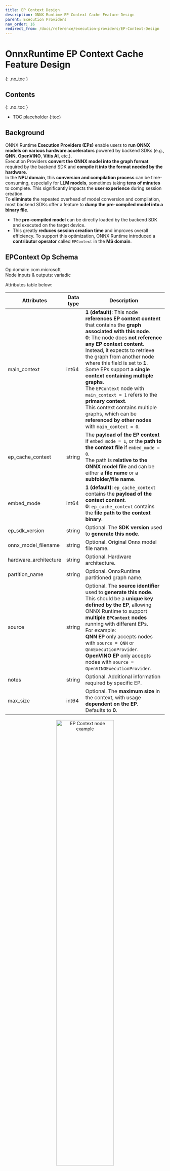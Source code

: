```yaml
---
title: EP Context Design
description: ONNX Runtime EP Context Cache Feature Design
parent: Execution Providers
nav_order: 16
redirect_from: /docs/reference/execution-providers/EP-Context-Design
---
```


# OnnxRuntime EP Context Cache Feature Design
{: .no_toc }

## Contents
{: .no_toc }

* TOC placeholder
{:toc}

## Background

ONNX Runtime **Execution Providers (EPs)** enable users to **run ONNX models on various hardware accelerators** powered by backend SDKs (e.g., **QNN**, **OpenVINO**, **Vitis AI**, etc.).<br/>
Execution Providers **convert the ONNX model into the graph format** required by the backend SDK and **compile it into the format needed by the hardware**.<br/>
In the **NPU domain**, this **conversion and compilation process** can be time-consuming, especially for **LLM models**, sometimes taking **tens of minutes** to complete. This significantly impacts the **user experience** during session creation.<br/>
To **eliminate** the repeated overhead of model conversion and compilation, most backend SDKs offer a feature to **dump the pre-compiled model into a binary file**.<br/>
- The **pre-compiled model** can be directly loaded by the backend SDK and executed on the target device.
- This greatly **reduces session creation time** and improves overall efficiency.
To support this optimization, ONNX Runtime introduced a **contributor operator** called `EPContext` in the **MS domain**.

## EPContext Op Schema

Op domain: com.microsoft<br/>
Node inputs & outputs: variadic<br/>

Attributes table below:<br/>

|Attributes           |Data type|Description                                                                                               |
|---------------------|---------|----------------------------------------------------------------------------------------------------------|
|main_context         |int64    |**1 (default)**: This node **references EP context content** that contains the **graph associated with this node**.<br/>**0**: The node does **not reference any EP context content**. Instead, it expects to retrieve the graph from another node where this field is set to **1**.<br/>Some EPs support **a single context containing multiple graphs**.<br/>The `EPContext` node with `main_context = 1` refers to the **primary context**.<br/>This context contains multiple graphs, which can be **referenced by other nodes** with `main_context = 0`.|
|ep_cache_context     |string   |The **payload of the EP context** if `embed_mode = 1`, or the **path to the context file** if `embed_mode = 0`.<br/>The path is **relative to the ONNX model file** and can be either a **file name** or a **subfolder/file name**.|
|embed_mode           |int64    |**1 (default)**: `ep_cache_context` contains the **payload of the context content**.<br/>**0**: `ep_cache_context` contains the **file path to the context binary**.|
|ep_sdk_version       |string   |Optional. The **SDK version** used to **generate this node**.|
|onnx_model_filename  |string   |Optional. Original Onnx model file name.|
|hardware_architecture|string   |Optional. Hardware architecture.|
|partition_name       |string   |Optional. OnnxRuntime partitioned graph name.|
|source               |string   |Optional. The **source identifier** used to **generate this node**.<br/>This should be a **unique key defined by the EP**, allowing ONNX Runtime to support **multiple `EPContext` nodes** running with different EPs.<br/>For example:<br/>**QNN EP** only accepts nodes with `source = QNN` or `QnnExecutionProvider`.<br/>**OpenVINO EP** only accepts nodes with `source = OpenVINOExecutionProvider`.|
|notes                |string   |Optional. Additional information required by specific EP.|
|max_size             |int64    |Optional. The **maximum size** in the context, with usage **dependent on the EP**.<br/>Defaults to **0**.|

<p align="center"><img width="60%" src="../../images/EP_context_node.png" alt="EP Context node example"/></p>

## OnnxRuntime Session Options Related to EP Context Cache Generation And Inference

|Session option             |Description                                                                                               |
|---------------------------|----------------------------------------------------------------------------------------------------------|
|ep.context_enable          |Used **only for EP context model generation**.<br/>**1**: Enables ONNX Runtime to **dump the context cache model**.<br/>**0 (default)**: **Disables** context model dumping.|
|ep.context_file_path       |Specifies the **file path** for the **dumped model**.<br/>**Default:** `original_file_name_ctx.onnx` for **context model generation**.<br/>For **model inference**:<br/>If the user loads the model from a **memory buffer** and the **EP context binary** is located outside the ONNX model, this option must be set.<br/>ONNX Runtime EP uses this path to **determine the folder location**, combining it with `ep_cache_context` (which points to the **context binary path**) to construct the **absolute path** to the context binary file.|
|ep.context_embed_mode      |Used **only for context model generation**.<br/>**1**: Dumps the **EP context content directly into the ONNX model**, stored inside the `ep_cache_context` node attribute.<br/>**0 (default)**: Dumps the **EP context content into a separate file** and stores the **file name** in the ONNX model.<br/>The **file path** is tracked in the `ep_cache_context` node attribute.|
|ep.context_node_name_prefix|Used **only for context model generation**.<br/>Specifies the **prefix for the `EPContext` node name** (also used as the `partition_name` attribute and internal graph name).<br/>Ensures **uniqueness across nodes** when multiple `EPContext` nodes are combined into a **single model**, preventing naming conflicts.<br/>The EP can also apply this prefix to the **`ep_graph` name** inside the converted EP context binary.|
|session.model_external_initializers_file_folder_path|This is not specific to the **EPContext** design. Generally, for models with external data, when loading the model from a **memory buffer**, the session loses track of the model's name and path, making it unable to locate the external data file. Use this configuration to specify the **folder path** for the external data files.<br/>All external data files should be placed within the **same folder**.|
|ep.context_model_external_initializers_file_name|This configuration is used when some nodes are partitioned on the **CPU EP** and those nodes have **external initializers**. When generating the **EP context model**, the new model **should not rely on the old external data file** used by the source ONNX model.<br/>Use this setting when **dumping the EP context model** with an external initializers file.<br/>If specified, all initializers will be placed inside the **external data file**.<br/>Otherwise, all initializers will be embedded inside the **generated ONNX file**.<br/>By default, this option is **not set**, meaning all initializers will be included within the ONNX file.|

## EP Context Cache Model Generation Workflow

### EP Interface `GetEpContextNodes()` for Generating the EP Context Cache Model

Generating the **partitioned graph** directly within the Execution Provider (EP) code is challenging, as the EP lacks a complete view of the entire partitioned graph. To address this, ONNX Runtime introduces a new **Execution Provider interface**: `GetEpContextNodes()`.

```cpp
virtual const InlinedVector<const Node*> GetEpContextNodes() const {
  return InlinedVector<const Node*>();
}
```

- This API returns an **array of pointers** to EPContext nodes.  
- Execution Providers should implement this interface if they need to **generate the context cache model**. Otherwise, they can leave it unimplemented.  
- It is the **EP's responsibility** to create the EPContext nodes along with their dependencies (e.g., the context binary file if `embed_mode = 0`).  
- The **ONNX Runtime GraphPartitioner** uses this interface to retrieve the EPContext nodes and generate the **partitioned ONNX model**.
[EP context model generation code details here](https://github.com/microsoft/onnxruntime/blob/544bdd60730270f49f6a5baafdff54065f626776/onnxruntime/core/framework/graph_partitioner.cc#L646-L750)


### EP Context Cache Model Generation Guidelines
**OnnxRuntime EPs** should adhere to the following guidelines to create the **EP context cache model** and maintain a unified user interface:

- **Ownership**
  - The **Execution Provider (EP)** is responsible for **creating the EPContext node** along with its dependencies.
  - The **ONNX Runtime framework** is responsible for **generating the EP context ONNX model** using the `EPContext` node list provided by the EP.

- **Lifetime**
  - The lifetime of EPContext nodes begins at least when the EP calls compile and ends when the EP is destroyed.

- **ep.context_enable**
  - ONNX Runtime creates the EP context cache model if `ep.context_enable = 1`.
  - Otherwise, if `ep.context_enable = 0` (default), ONNX Runtime follows the standard workflow without generating a cache model.

- **ep.context_file_path**
  - If `ep.context_file_path` is not provided, ONNX Runtime generates the output model file name by replacing `.onnx` in the original input model file name with `_ctx.onnx`.
  - If `ep.context_file_path` is specified, ONNX Runtime uses the provided file path. The EP should also use this path to determine the folder location for dumping the compiled EP context binary file when `ep.context_embed_mode = 0`.
  - **Note:** `ep.context_file_path` is required when loading the model from a **memory buffer**, as ONNX Runtime cannot retrieve the original model file path in this scenario.

- **ep.context_embed_mode**
  - `1`: Embeds the EP context content directly into the ONNX model.
  - `0` (default): Dumps the EP context content into a **separate file** (EP context binary file).
    - There should be a single EP context binary, even if multiple partitioned subgraphs exist. If the EP cannot achieve this in the short term, please note it on the EP webpage. In such cases, users will need to determine the necessary files for production deployment by iterating through all primary `EPContext` nodes (nodes with `embed_mode=1`) and extracting the file paths from the **node attribute** `ep_cache_context`.
    - The EP context binary file name should be `[model_name]_[ep].bin`. 
    - The EP records the context binary file name in the **EPContext node attribute** `ep_cache_context`.  
    - The context binary file must be located in the **same directory** as the dumped ONNX model file.  
    - The file path recorded in the EPContext node is a **relative path** to the ONNX model file.  
    - **Note:** Subfolders are allowed.

- **ep.context_node_name_prefix**
  - If the user wants to add a **custom prefix** to the EPContext node name (also applied to the `partition_name` attribute and graph name), the EP should provide this capability when generating EPContext nodes.
  - This is useful when combining multiple EPContext nodes from different models into a **single model**, where there is a risk of **node name or graph name conflicts** across models.
  - The EP should support multiple EP contexts within a single model, enabling users to **merge and interconnect EPContext nodes** generated from different models.

### Usage Scenario Code Examples

**Generate the EPContext model by creating session from model path:**
```
    Ort::SessionOptions so;

    // Enable EPContext ONNX model dumping
    so.AddConfigEntry(kOrtSessionOptionEpContextEnable, "1");

    // Add the execution provider (using QNN as an example)
    so.AppendExecutionProvider("QNN", provider_options);

    // Create the session to dump the `_ctx.onnx` model
    Ort::Session session1(env, "./model1.onnx", so);
```

**Generate the EPContext model by creating session from model in memory buffer:**<br/>
Similar to the C API CreateSessionFromArray, the example below creates an ONNX Runtime session from a model stored in a memory array, causing the session to lose track of the model's name and path.
To generate the EPContext model, you must specify the file path using: `ep.context_file_path`.
```
    // Read model file into buffer array
    std::vector<char> buffer;
    ReadFileToBuffer("./model1.onnx", buffer);

    Ort::SessionOptions so;

    // Enable EPContext ONNX model dumping
    so.AddConfigEntry(kOrtSessionOptionEpContextEnable, "1");

    // Specify the generated EPContext model file path using option ep.context_file_path
    so.AddConfigEntry(kOrtSessionOptionEpContextFilePath, "./model_ctx.onnx");

    // Add the execution provider (using QNN as an example)
    so.AppendExecutionProvider("QNN", provider_options);


    // Create the session to dump the `_ctx.onnx` model
    Ort::Session session1(env, buffer.data(), buffer.size(), so);
```

**Generate the EPContext model by creating session from model in memory buffer, and model has external weights:**<br/>
Create the session from memory array, and the model depend on external data. The session requires `session.model_external_initializers_file_folder_path` to figure out the external data location, and same with previously example, `ep.context_file_path` to set the file path for the generated EPContext model.
```
    // Read model file into buffer array
    std::vector<char> buffer;
    ReadFileToBuffer("./model_folder/model1.onnx", buffer);

    Ort::SessionOptions so;

    // Enable EPContext ONNX model dumping
    so.AddConfigEntry(kOrtSessionOptionEpContextEnable, "1");

    // Specify the generated EPContext model file path using option ep.context_file_path
    so.AddConfigEntry(kOrtSessionOptionEpContextFilePath, "./model_folder/model_ctx.onnx");

    // Specify the external data folder path using option session.model_external_initializers_file_folder_path
    so.AddConfigEntry(kOrtSessionOptionsModelExternalInitializersFileFolderPath, "./external_data_folder/");

    // Add the execution provider (using QNN as an example)
    so.AppendExecutionProvider("QNN", provider_options);


    // Create the session to dump the `_ctx.onnx` model
    Ort::Session session1(env, buffer.data(), buffer.size(), so);
```
Note: If there is a **subgraph fallback** on the **CPU EP** that depends on external data, the generated EPContext model **should not rely on the original external data file** used by the base model. By default, the EPContext model **embeds all external data** directly into the generated ONNX file. If you need to store weights in an external file, set `ep.context_model_external_initializers_file_name`. This option forces all initializers to be saved in the specified external file.

## Inference Workflow for EP Context Cache Models

ONNX Runtime EPs that support loading models with `EPContext` nodes should follow the workflow and rules below for model inference:

- **Model Identification**
  - The EP should first determine whether the model contains `EPContext` nodes.
    - If no `EPContext` nodes are present, the EP follows its normal inference workflow.
    - If the model contains `EPContext` nodes:
      - The EP should inspect the `source` node attribute of all `EPContext` nodes to verify if any of them are intended for the current EP (i.e., the `source` attribute matches the key expected by the EP).
      - The EP should only partition the `EPContext` nodes where the `source` attribute matches the key required by the EP.
      - The EP loads the cached context from the matched `EPContext` nodes.
  
- **Handling External Context Binaries (embed_mode = 0)**  
  When the `EPContext` cache model is generated with `embed_mode = 0`, the context binary is stored as a separate file alongside the ONNX model in the same folder.
  - ONNX Runtime retrieves the relative path of the context binary file from the `ep_cache_context` attribute of the `EPContext` node.
  - **For models loaded from a file path:**
    - The EP should determine the folder path of the input model file and combine it with the relative path to construct the full path to the context binary file.
  - **For models loaded from a memory buffer:**
    - Since the EP cannot derive the model's folder path, the user must specify the session option `ep.context_file_path`.
    - The EP uses `ep.context_file_path` to determine the folder path and combines it with the relative path to construct the full path to the context binary file.

- **Support for Multiple Primary `EPContext` Nodes (`main_context = 1`)**  
  - The EP should support multiple primary `EPContext` nodes without any limitations.
  - The EP must be capable of loading all EP context binary buffers/files specified in the `ep_cache_context` attributes of the `EPContext` nodes, deserializing them, managing the `ep_graphs`, and selecting the appropriate one for execution.

<p align="center"><img width="60%" src="../../images/EP_context_nodes_with_different_eps.png" alt="EP Context nodes with different EPs"/></p>

### Usage Scenario Code Examples

**Create inference session from pre-compiled EPContext model:**<br/>
Create the session from model file path. If there is external EP context binary file, the session can figure out the binary file path from the model file path.
```
    Ort::SessionOptions so;

    // Add EP, take QNN for example
    so.AppendExecutionProvider("QNN", provider_options);

    // Create sessions to load from the _ctx.onnx model
    Ort::Session session1(env, "model1_ctx.onnx", so);

    session1.run(...);
```

**Create inference session from pre-compiled EPContext model in memory buffer:**<br/>
Creating a session from a memory buffer of the model causes the session to lose track of the model's name and path. To resolve this, you must set: `ep.context_file_path`.
- The session uses this path to identify the folder location.
- With the EP context binary file name from the `EPContext` node, the session constructs the full path to the final EP context binary file.
```
    // Read model file into buffer array
    std::vector<char> buffer;
    ReadFileToBuffer("./model_folder/model_ctx.onnx", buffer);

    Ort::SessionOptions so;

    // Specify the EPContext model file path using option ep.context_file_path
    so.AddConfigEntry(kOrtSessionOptionEpContextFilePath, "./model_path/model_ctx.onnx");

    // Add EP, take QNN for example
    so.AppendExecutionProvider("QNN", provider_options);

    // Create sessions to load from the buffer
    Ort::Session session1(env, buffer.data(), buffer.size(), so);

    session1.run(...);
```

# EPContext with Weight Sharing

## Weight Sharing in Onnx Domain
In ONNX, weight sharing refers to multiple ONNX models with external weights pointing to the same external weight file. These models use the same tensor names, allowing them to reference the same tensor data.
<p align="center"><img width="50%" src="../../images/Onnx_weight_sharing.png" alt="Weight sharing across Onnx models"/></p>

## Weight Sharing in EP Domain with EPContext
EP weight sharing is enabled using a pre-generated EP context binary/blob.
To do this, users must **generate the context binary offline** (Ahead Of Time).
- Some EPs require specific platforms, such as **Linux x86_64** and/or **Windows x86_64**. Please refer to the specific EP page for details.
- The EP context binary contains **multiple graphs** that share the **same tensors**.

<p align="center"><img width="50%" src="../../images/EP_weight_sharing.png" alt="Weight sharing in EP context binary"/></p>

The EP or backend SDK should be capable of converting and compiling the graph as described above.
- The EP or SDK should identify identical weights from the existing EP context generated by previously compiled graphs.
- When new graphs are compiled into the EP context, they should reuse existing weights if they are recognized as identical.
For example, in `[model_name]_[ep].bin`, `tensor1_1` from `ep_graph1` and `tensor2_1` from `ep_graph2` are identical and both point to the same data offset, `tensor_data1`.

## EPContext Model Generation with Weight Sharing Workflow
<p align="center"><img width="90%" src="../../images/EP_weight_sharing_workflow.png" alt="Weight sharing workflow"/></p>

Each ONNX Runtime session is associated with an ONNX model. Models that share weights are grouped into a model group, while ONNX Runtime sessions with common properties are organized into a session group. ONNX Runtime introduces two session options: `ep.share_ep_contexts` and `ep.stop_share_ep_contexts` to facilitate session grouping.
- All ONNX Runtime sessions within the session group should have `ep.share_ep_contexts` enabled.
- The final ONNX Runtime session uses `ep.stop_share_ep_contexts` to indicate that it is the last session in the group.
Note: A single ONNX model may contain multiple `EPContext` nodes, depending on the graph partitioning result. However, for simplicity, each model is shown with only one `EPcontext` node here.

## Implementation Guidelines for EPContext Model Generation with Weight Sharing
- Shared Workspace Creation:
<br/>    The first session creates a shared workspace (e.g., EP Singleton) to share resources with other sessions.
- EP Context Binary File Naming:
<br/>    The EP context binary file name is determined by the first session and stored in the shared workspace (e.g., EP Singleton) for use across session groups.
<br/>    The EP context binary file name should be `[model1_name]_[ep].bin`.
- Graph Compilation:
<br/>    All sessions in the session group compile their graphs into the shared resource. 
- `EPContext` Model Generation:
<br/>    Each session in the session group creates an `EPContext` ONNX model. The EP generates an `EPContext` node that references the EP context binary file name. The ONNX Runtime framework then dumps the `EPContext` ONNX model.
- Final EP Context Binary File Generation:
<br/>    The last session (the one with `ep.stop_share_ep_contexts` enabled) in the session group generates the final EP context binary file using the name stored in the shared workspace.
- Shared Workspace Cleanup:
<br/>    The last session clears the shared workspace. An empty shared workspace indicates that the next session to run is the first session.
- Number of Files Generated:
<br/>    For N source models that share weights, a total of N+1 files should be generated.
<br/>    The generated files are `model1_ctx.onnx`, `...`, `modeln_ctx.onnx`, `[model1_name]_[ep].bin`.

### User Code Example
```
    Ort::SessionOptions so;

    // Enable EPContext ONNX model dumping
    so.AddConfigEntry(kOrtSessionOptionEpContextEnable, "1");

    // Enable EP context sharing across sessions
    so.AddConfigEntry(kOrtSessionOptionShareEpContexts, "1");

    // Add the execution provider (using QNN as an example)
    so.AppendExecutionProvider("QNN", provider_options);

    // Create the first session to dump the model1_ctx.onnx file
    Ort::Session session1(env, "model1.onnx", so);

    // Mark the last session by enabling ep.stop_share_ep_contexts
    so.AddConfigEntry(kOrtSessionOptionStopShareEpContexts, "1");

    // Create the last session to dump the model2_ctx.onnx file and generate the [model1_name]_[ep].bin
    Ort::Session session2(env, "model2.onnx", so);
```

### General Tool for EPContext Model Generation with Weight Sharing
OnnxRuntime provides the [ep_weight_sharing_ctx_gen](https://github.com/microsoft/onnxruntime/tree/main/onnxruntime/test/ep_weight_sharing_ctx_gen) tool to automate the weight-sharing workflow. This tool handles the entire process. This tool is specifically designed for **weight sharing** scenarios, streamlining the `EPContext` model generation process.
Example command line:
```
./ep_weight_sharing_ctx_gen -e qnn -i "soc_model|60 htp_graph_finalization_optimization_mode|3" ./model1.onnx,./model2.onnx
```
It creates two Onnx models (`model1_ctx.onnx`, `model2_ctx.onnx`) and one QNN context binary file (`[model1_name]_[ep].bin`).

## Inference Sessions from EPContext Models with Weight Sharing
To use the dumped EPContext models with weight sharing enabled, ONNX Runtime inference sessions must have **resource sharing** activated. This is done by setting the session option: 
```
    ep.share_ep_contexts = 1
```

### Implementation Guidelines for Inferencing from EPContext Models with Weight Sharing
- Create the first OnnxRuntime inference session
  - Set session option: `ep.share_ep_contexts=1`.
  - Load the `model1_ctx.onnx` model.
  - The shared workspace is initially empty.
  - The EP loads `[model1_name]_[ep].bin` and deserializes the binary to retrieve all graphs (e.g., `ep_graph1`, `ep_graph2`).
  - The `EPContext` node in model1_ctx.onnx specifies the use of `ep_graph1`.
  - The session uses `ep_graph1` for inference.
  - The remaining graphs (`ep_graph2`) are placed into the shared workspace for future sessions.
- Create the Second ONNX Runtime Inference Session
  - Set session option: `ep.share_ep_contexts=1`.
  - Load the `model2_ctx.onnx` model.
  - The `EPContext` node in `model2_ctx.onnx` specifies the use of `ep_graph2`.
  - The shared workspace already contains `ep_graph2`.
  - The EP **skips loading** `[model1_name]_[ep].bin` since the required graph is already available in the shared workspace.
  - The session **moves `ep_graph2` from the shared workspace to the current session**, making it **no longer accessible** from the shared workspace.
- Session Cleanup Best Practices
  - To avoid issues during concurrent execution, it is recommended to **destroy the sessions in reverse order** (i.e., destroy the second session before the first session).
  - This ensures proper resource management and prevents potential conflicts with shared resources.

### User Code Example
```
    Ort::SessionOptions so;
    // enable ep.share_ep_contexts
    so.AddConfigEntry(kOrtSessionOptionShareEpContexts, "1");

    // Add EP, take QNN for example
    so.AppendExecutionProvider("QNN", provider_options);

    // Create sessions to load from the _ctx.onnx models with resource sharing enabled
    Ort::Session session1(env, "model1_ctx.onnx", so);	
    Ort::Session session2(env, "model2_ctx.onnx", so);

    session1.run(...);
    session2.run(...);
```